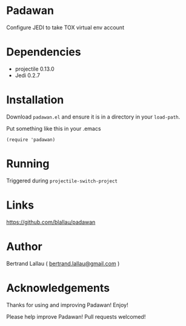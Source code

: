 # Padawan

Configure JEDI to take TOX virtual env account

# Dependencies

* projectile 0.13.0
* Jedi 0.2.7

# Installation

Download `padawan.el` and ensure it is in a directory in your `load-path`.

Put something like this in your .emacs

	(require 'padawan)

# Running

Triggered during `projectile-switch-project`

# Links

https://github.com/blallau/padawan

# Author

Bertrand Lallau  ( bertrand.lallau@gmail.com )

# Acknowledgements

Thanks for using and improving Padawan! Enjoy!

Please help improve Padawan! Pull requests welcomed!
